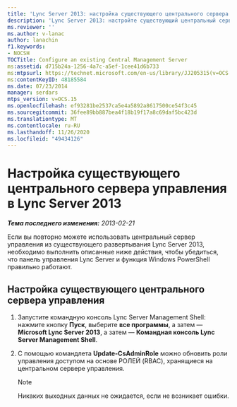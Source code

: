 ```yaml
---
title: 'Lync Server 2013: настройка существующего центрального сервера управления'
description: 'Lync Server 2013: настройте существующий центральный сервер управления.'
ms.reviewer: ''
ms.author: v-lanac
author: lanachin
f1.keywords:
- NOCSH
TOCTitle: Configure an existing Central Management Server
ms:assetid: d715b24a-1256-4a7c-a5ef-1cee41d6b733
ms:mtpsurl: https://technet.microsoft.com/en-us/library/JJ205315(v=OCS.15)
ms:contentKeyID: 48185584
ms.date: 07/23/2014
manager: serdars
mtps_version: v=OCS.15
ms.openlocfilehash: ef93281be2537ca5e4a5892a8617500ce54f3c45
ms.sourcegitcommit: 36fee89bb887bea4f18b19f17a8c69daf5bc423d
ms.translationtype: MT
ms.contentlocale: ru-RU
ms.lasthandoff: 11/26/2020
ms.locfileid: "49434126"
---
```

# <a name="configure-an-existing-central-management-server-in-lync-server-2013"></a>Настройка существующего центрального сервера управления в Lync Server 2013

<div data-xmlns="http://www.w3.org/1999/xhtml">

<div class="topic" data-xmlns="http://www.w3.org/1999/xhtml" data-msxsl="urn:schemas-microsoft-com:xslt" data-cs="https://msdn.microsoft.com/">

<div data-asp="https://msdn2.microsoft.com/asp">



</div>

<div id="mainSection">

<div id="mainBody">

<span> </span>

_**Тема последнего изменения:** 2013-02-21_

Если вы повторно можете использовать центральный сервер управления из существующего развертывания Lync Server 2013, необходимо выполнить описанные ниже действия, чтобы убедиться, что панель управления Lync Server и функция Windows PowerShell правильно работают.

<div>

## <a name="to-configure-an-existing-central-management-server"></a>Настройка существующего центрального сервера управления

1.  Запустите командную консоль Lync Server Management Shell: нажмите кнопку **Пуск**, выберите **все программы**, а затем — **Microsoft Lync Server 2013**, а затем — **Командная консоль Lync Server Management Shell**.

2.  С помощью командлета **Update-CsAdminRole** можно обновить роли управления доступом на основе РОЛЕЙ (RBAC), хранящиеся на центральном сервере управления.
    
    <div>
    

    > [!NOTE]  
    > Никаких выходных данных не ожидается, если не возникает ошибки.

    
    </div>

</div>

</div>

<span> </span>

</div>

</div>

</div>


